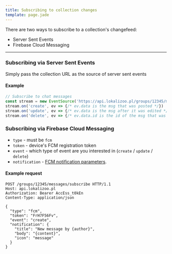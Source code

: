 ```yaml
---
title: Subscribing to collection changes
template: page.jade
---
```


There are two ways to subscribe to a collection's changefeed:
- Server Sent Events
- Firebase Cloud Messaging

---

### Subscribing via Server Sent Events

Simply pass the collection URL as the source of server sent events

#### Example

```js
// Subscribe to chat messages
const stream = new EventSource('https://api.lokalizoo.pl/groups/12345/messages')
stream.on('create', ev => {/* ev.data is the msg that was posted */})
stream.on('update', ev => {/* ev.data is the msg after it was edited */})
stream.on('delete', ev => {/* ev.data.id is the id of the msg that was deleted */})
```

### Subscribing via Firebase Cloud Messaging

- `type` - must be `fcm`
- `token` - device's FCM registration token
- `event` - which type of event are you interested in (`create` / `update` / `delete`)
- `notification` - [FCM notification parameters](https://firebase.google.com/docs/cloud-messaging/concept-options#notifications).

#### Example request
```http
POST /groups/12345/messages/subscribe HTTP/1.1
Host: api.lokalizoo.pl
Authorization: Bearer AccEss_t0kEn
Content-Type: application/json

{
  "type": "fcm",
  "token": "FrH7F56Fv",
  "event": "create",
  "notification": {
    "title": "New message by {author}",
    "body": "{content}",
    "icon": "message"
  }
}
```
